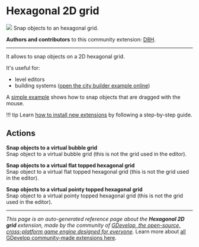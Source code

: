 # Hexagonal 2D grid

<img src="https://resources.gdevelop-app.com/assets/Icons/hexagon-multiple-outline.svg" class="extension-icon"></img>
Snap objects to an hexagonal grid.

**Authors and contributors** to this community extension: [D8H](https://gd.games/D8H).

---

It allows to snap objects on a 2D hexagonal grid.

It's useful for:

- level editors
- building systems ([open the city builder example online](https://editor.gdevelop.io/?project=example://city-builder))

A [simple example](https://editor.gdevelop.io/?project=example://snap-object-to-grid) shows how to snap objects that are dragged with the mouse.

!!! tip
    Learn [how to install new extensions](/gdevelop5/extensions/search) by following a step-by-step guide.

## Actions

**Snap objects to a virtual bubble grid**  
Snap object to a virtual bubble grid (this is not the grid used in the editor).

**Snap objects to a virtual flat topped hexagonal grid**  
Snap object to a virtual flat topped hexagonal grid (this is not the grid used in the editor).

**Snap objects to a virtual pointy topped hexagonal grid**  
Snap object to a virtual pointy topped hexagonal grid (this is not the grid used in the editor).



---

*This page is an auto-generated reference page about the **Hexagonal 2D grid** extension, made by the community of [GDevelop, the open-source, cross-platform game engine designed for everyone](https://gdevelop.io/).* Learn more about [all GDevelop community-made extensions here](/gdevelop5/extensions).
